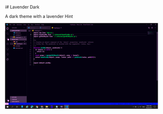 i# Lavender Dark

A dark theme with a lavender Hint

![example image](https://raw.githubusercontent.com/imagineeeinc/lavender-dark/master/screenshot.png)
